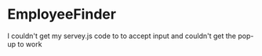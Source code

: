 # EmployeeFinder
I couldn't get my servey.js code to to accept input and couldn't get the pop-up to work 
